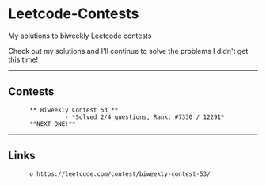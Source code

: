 # Leetcode-Contests

My solutions to biweekly Leetcode contests

Check out my solutions and I'll continue to solve the problems I didn't get this time!
________________________

## Contests

          ** Biweekly Contest 53 **
                    - *Solved 2/4 questions, Rank: #7330 / 12291*
          **NEXT ONE!**
          
________________________
## Links

          o https://leetcode.com/contest/biweekly-contest-53/
